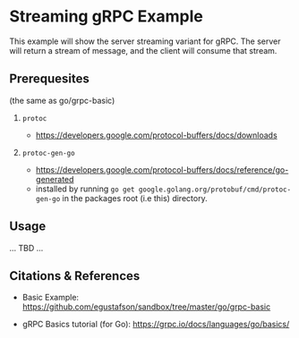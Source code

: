 Streaming gRPC Example
======================

This example will show the server streaming variant for gRPC.  The
server will return a stream of message, and the client will consume
that stream.

Prerequesites
-------------
(the same as go/grpc-basic)

1. `protoc`
   - https://developers.google.com/protocol-buffers/docs/downloads

2. `protoc-gen-go`
   - https://developers.google.com/protocol-buffers/docs/reference/go-generated
   - installed by running `go get
     google.golang.org/protobuf/cmd/protoc-gen-go` in the packages
     root (i.e this) directory.

Usage
-----

... TBD ...

Citations & References
----------------------

* Basic Example:
  https://github.com/egustafson/sandbox/tree/master/go/grpc-basic

* gRPC Basics tutorial (for Go):
  https://grpc.io/docs/languages/go/basics/


